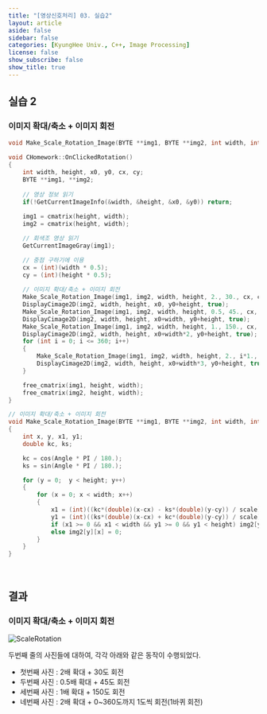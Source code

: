 ```yaml
---
title: "[영상신호처리] 03. 실습2"
layout: article
aside: false
sidebar: false
categories: [KyungHee Univ., C++, Image Processing]
license: false
show_subscribe: false
show_title: true
---
```


## 실습 2

### 이미지 확대/축소 + 이미지 회전

```cpp
void Make_Scale_Rotation_Image(BYTE **img1, BYTE **img2, int width, int height, double scale, double Angle, int cx, int cy);

void CHomework::OnClickedRotation()
{
	int width, height, x0, y0, cx, cy;
	BYTE **img1, **img2;
	
	// 영상 정보 읽기
	if(!GetCurrentImageInfo(&width, &height, &x0, &y0)) return;
	
	img1 = cmatrix(height, width);
    img2 = cmatrix(height, width);

    // 회색조 영상 읽기
	GetCurrentImageGray(img1);

    // 중점 구하기에 이용
	cx = (int)(width * 0.5);
	cy = (int)(height * 0.5);
	
    // 이미지 확대/축소 + 이미지 회전
	Make_Scale_Rotation_Image(img1, img2, width, height, 2., 30., cx, cy);
	DisplayCimage2D(img2, width, height, x0, y0+height, true);
	Make_Scale_Rotation_Image(img1, img2, width, height, 0.5, 45., cx, cy);
	DisplayCimage2D(img2, width, height, x0+width, y0+height, true);
	Make_Scale_Rotation_Image(img1, img2, width, height, 1., 150., cx, cy);
	DisplayCimage2D(img2, width, height, x0+width*2, y0+height, true);
	for (int i = 0; i <= 360; i++)
	{
		Make_Scale_Rotation_Image(img1, img2, width, height, 2., i*1., cx, cy);
		DisplayCimage2D(img2, width, height, x0+width*3, y0+height, true);
	}

	free_cmatrix(img1, height, width);
	free_cmatrix(img2, height, width);
}

// 이미지 확대/축소 + 이미지 회전
void Make_Scale_Rotation_Image(BYTE **img1, BYTE **img2, int width, int height, double scale, double Angle, int cx, int cy)
{
	int x, y, x1, y1;
	double kc, ks;

	kc = cos(Angle * PI / 180.);
	ks = sin(Angle * PI / 180.);

	for (y = 0;  y < height; y++)
	{
		for (x = 0; x < width; x++)
		{
			x1 = (int)((kc*(double)(x-cx) - ks*(double)(y-cy)) / scale) + cx;
			y1 = (int)((ks*(double)(x-cx) + kc*(double)(y-cy)) / scale) + cy;
			if (x1 >= 0 && x1 < width && y1 >= 0 && y1 < height) img2[y][x] = img1[y1][x1];
			else img2[y][x] = 0;
		}
	}
}
```

<br>

## 결과

### 이미지 확대/축소 + 이미지 회전
![ScaleRotation](https://user-images.githubusercontent.com/79047370/112380479-c5b54200-8d2c-11eb-92ba-b877b5cfcc72.jpg)

두번째 줄의 사진들에 대하여, 각각 아래와 같은 동작이 수행되었다.
- 첫번째 사진 : 2배 확대 + 30도 회전
- 두번째 사진 : 0.5배 확대 + 45도 회전
- 세번째 사진 : 1배 확대 + 150도 회전
- 네번째 사진 : 2배 확대 + 0~360도까지 1도씩 회전(1바퀴 회전)